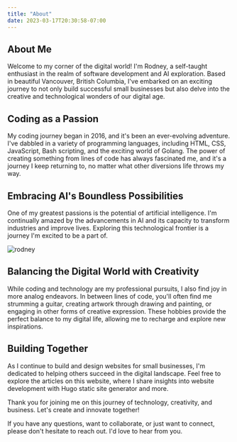 ```yaml
---
title: "About"
date: 2023-03-17T20:30:58-07:00
---
```

## About Me

Welcome to my corner of the digital world! I'm Rodney, a self-taught enthusiast in the realm of software development and AI exploration. Based in beautiful Vancouver, British Columbia, I've embarked on an exciting journey to not only build successful small businesses but also delve into the creative and technological wonders of our digital age.

## Coding as a Passion

My coding journey began in 2016, and it's been an ever-evolving adventure. I've dabbled in a variety of programming languages, including HTML, CSS, JavaScript, Bash scripting, and the exciting world of Golang. The power of creating something from lines of code has always fascinated me, and it's a journey I keep returning to, no matter what other diversions life throws my way.

## Embracing AI's Boundless Possibilities

One of my greatest passions is the potential of artificial intelligence. I'm continually amazed by the advancements in AI and its capacity to transform industries and improve lives. Exploring this technological frontier is a journey I'm excited to be a part of.


![rodney](img/rodney.jpg)

## Balancing the Digital World with Creativity

While coding and technology are my professional pursuits, I also find joy in more analog endeavors. In between lines of code, you'll often find me strumming a guitar, creating artwork through drawing and painting, or engaging in other forms of creative expression. These hobbies provide the perfect balance to my digital life, allowing me to recharge and explore new inspirations.

## Building Together

As I continue to build and design websites for small businesses, I'm dedicated to helping others succeed in the digital landscape. Feel free to explore the articles on this website, where I share insights into website development with Hugo static site generator and more.

Thank you for joining me on this journey of technology, creativity, and business. Let's create and innovate together!

If you have any questions, want to collaborate, or just want to connect, please don't hesitate to reach out. I'd love to hear from you.

